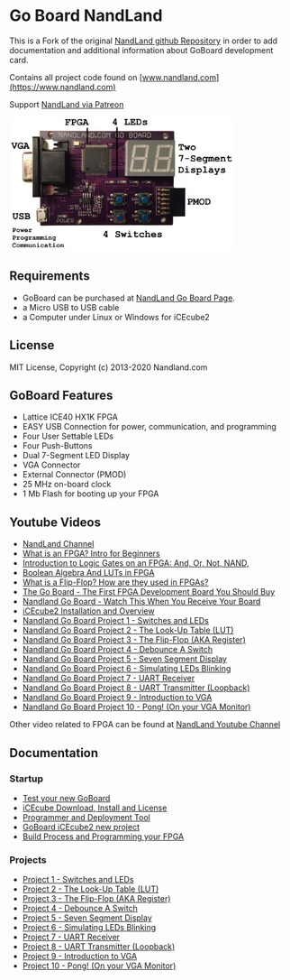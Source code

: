 # Go Board NandLand

This is a Fork of the original [NandLand github Repository](https://github.com/nandland/nandland)
in order to add documentation and additional information about GoBoard development card.

Contains all project code found on [www.nandland.com](https://www.nandland.com)

Support [NandLand via Patreon](https://www.patreon.com/user?u=2732133)

![GoBoard](./docs/img/final_front_view_captions3.jpg)

## Requirements

- GoBoard can be purchased at [NandLand Go Board Page](https://www.nandland.com/goboard/introduction.html).
- a Micro USB to USB cable
- a Computer under Linux or Windows for iCEcube2

## License

MIT License, Copyright (c) 2013-2020 Nandland.com

## GoBoard Features

- Lattice ICE40 HX1K FPGA
- EASY USB Connection for power, communication, and programming
- Four User Settable LEDs
- Four Push-Buttons
- Dual 7-Segment LED Display
- VGA Connector
- External Connector (PMOD)
- 25 MHz on-board clock
- 1 Mb Flash for booting up your FPGA

## Youtube Videos

- [NandLand Channel](https://www.youtube.com/channel/UCsdA-aNqtMA1_2T15aXePWw)
- [What is an FPGA? Intro for Beginners](https://www.youtube.com/watch?v=CfmlsDW3Z4c)
- [Introduction to Logic Gates on an FPGA: And, Or, Not, NAND,](https://www.youtube.com/watch?v=bp32ZYTY1uk&t=82s)
- [Boolean Algebra And LUTs in FPGA](https://www.youtube.com/watch?v=Usoo2j2TQio)
- [What is a Flip-Flop? How are they used in FPGAs?](https://www.youtube.com/watch?v=lrXjuotxqzE)
- [The Go Board - The First FPGA Development Board You Should Buy](https://www.youtube.com/watch?v=fLua2urAuq0)
- [Nandland Go Board - Watch This When You Receive Your Board](https://www.youtube.com/watch?v=wWMIY9kjlJ0)
- [iCEcube2 Installation and Overview](https://www.youtube.com/watch?v=nfB8-8JfVFE&t=4s)
- [Nandland Go Board Project 1 - Switches and LEDs](https://www.youtube.com/watch?v=l_eo21vHxw0)
- [Nandland Go Board Project 2 - The Look-Up Table (LUT)](https://www.youtube.com/watch?v=bps5v5OeJkA)
- [Nandland Go Board Project 3 - The Flip-Flop (AKA Register)](https://www.youtube.com/watch?v=_7K-ty3Mffg&t=1056s)
- [Nandland Go Board Project 4 - Debounce A Switch](https://www.youtube.com/watch?v=plGDQDyLDR0)
- [Nandland Go Board Project 5 - Seven Segment Display](https://www.youtube.com/watch?v=iT9MVuIZFJ8)
- [Nandland Go Board Project 6 - Simulating LEDs Blinking](https://www.youtube.com/watch?v=V-Kmj8T_Byg)
- [Nandland Go Board Project 7 - UART Receiver](https://www.youtube.com/watch?v=Vh0KdoXaVgU)
- [Nandland Go Board Project 8 - UART Transmitter (Loopback)](https://www.youtube.com/watch?v=Jy5jRhDqNss)
- [Nandland Go Board Project 9 - Introduction to VGA](https://www.youtube.com/watch?v=7wjTJivsNMM)
- [Nandland Go Board Project 10 - Pong! (On your VGA Monitor)](https://www.youtube.com/watch?v=sFgNpK4yQwQ)

Other video related to FPGA can be found at [NandLand Youtube Channel](https://www.youtube.com/channel/UCsdA-aNqtMA1_2T15aXePWw)

## Documentation

### Startup 

- [Test your new GoBoard](./docs/test_new_goboard.md)
- [iCEcube Download, Install and License](./docs/install.md)
- [Programmer and Deployment Tool](./docs/install_deployment.md)
- [GoBoard iCEcube2 new project](./docs/icecube_new_project.md)
- [Build Process and Programming your FPGA](./docs/build_process.md)

### Projects

- [Project 1 - Switches and LEDs](./docs/project_1.md)
- [Project 2 - The Look-Up Table (LUT)](./docs/project_2.md)
- [Project 3 - The Flip-Flop (AKA Register)](./docs/project_3.md)
- [Project 4 - Debounce A Switch](./docs/project_4.md)
- [Project 5 - Seven Segment Display](./docs/project_5.md)
- [Project 6 - Simulating LEDs Blinking](./docs/project_6.md)
- [Project 7 - UART Receiver](./docs/project_7.md)
- [Project 8 - UART Transmitter (Loopback)](./docs/project_8.md)
- [Project 9 - Introduction to VGA](./docs/project_9.md)
- [Project 10 - Pong! (On your VGA Monitor)](./docs/project_10.md)
